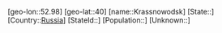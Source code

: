 ﻿---
location: [40,52.98]
type: City
tags:
- geo/City


SpocWebEntityId: 31626
isDeleted: false
confidential: public

---
[geo-lon::52.98]
[geo-lat::40]
[name::Krassnowodsk]
[State::]
[Country::[Russia](geo/Continent/Europe/Russia.md)]
[StateId::]
[Population::]
[Unknown::]

